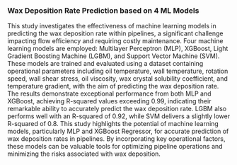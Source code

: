 ### Wax Deposition Rate Prediction based on 4 ML Models

This study investigates the effectiveness of machine learning models in predicting the wax deposition rate within pipelines, a significant challenge impacting flow efficiency and requiring costly maintenance.
Four machine learning models are employed: Multilayer Perceptron (MLP), XGBoost, Light Gradient Boosting Machine (LGBM), and Support Vector Machine (SVM). These models are trained and evaluated using a dataset containing operational parameters including oil temperature, wall temperature, rotation speed, wall shear stress, oil viscosity, wax crystal solubility coefficient, and temperature gradient, with the aim of predicting the wax deposition rate.
The results demonstrate exceptional performance from both MLP and XGBoost, achieving R-squared values exceeding 0.99, indicating their remarkable ability to accurately predict the wax deposition rate. LGBM also performs well with an R-squared of 0.92, while SVM delivers a slightly lower R-squared of 0.8.
This study highlights the potential of machine learning models, particularly MLP and XGBoost Regressor, for accurate prediction of wax deposition rates in pipelines. By incorporating key operational factors, these models can be valuable tools for optimizing pipeline operations and minimizing the risks associated with wax deposition.

